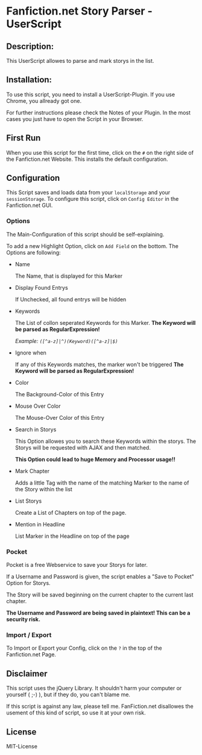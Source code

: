 
# Fanfiction.net Story Parser - UserScript

## Description:

This UserScript allowes to parse and mark storys in the list.


## Installation:

To use this script, you need to install a UserScript-Plugin.
If you use Chrome, you allready got one.

For further instructions please check the Notes of your Plugin.
In the most cases you just have to open the Script in your Browser.

## First Run

When you use this script for the first time, click on the `#` on the right side of the Fanfiction.net Website.
This installs the default configuration.

## Configuration

This Script saves and loads data from your `localStorage` and your `sessionStorage`.
To configure this script, click on `Config Editor` in the Fanfiction.net GUI.

### Options

The Main-Configuration of this script should be self-explaining.

To add a new Highlight Option, click on `Add Field` on the bottom.
The Options are following:

* Name

    The Name, that is displayed for this Marker

* Display Found Entrys

    If Unchecked, all found entrys will be hidden

* Keywords

    The List of collon seperated Keywords for this Marker.
    **The Keyword will be parsed as RegularExpression!**

    _Example: `([^a-z]|^)(Keyword)([^a-z]|$)`_

* Ignore when

    If any of this Keywords matches, the marker won't be triggered
    **The Keyword will be parsed as RegularExpression!**

* Color

    The Background-Color of this Entry

* Mouse Over Color

    The Mouse-Over Color of this Entry

* Search in Storys

    This Option allowes you to search these Keywords within the storys.
    The Storys will be requested with AJAX and then matched.

    **This Option could lead to huge Memory and Processor usage!!**

* Mark Chapter

    Adds a little Tag with the name of the matching Marker to the name of the Story within the list

* List Storys

    Create a List of Chapters on top of the page.

* Mention in Headline

    List Marker in the Headline on top of the page

	
### Pocket 

Pocket is a free Webservice to save your Storys for later.

If a Username and Password is given, the script enables a "Save to Pocket" Option for Storys.

The Story will be saved beginning on the current chapter to the current last chapter.


**The Username and Password are being saved in plaintext! This can be a security risk.**  


### Import / Export

To Import or Export your Config, click on the `?` in the top of the Fanfiction.net Page.

## Disclaimer

This script uses the jQuery Library.
It shouldn't harm your computer or yourself ( ;-) ), but if they do, you can't blame me.

If this script is against any law, please tell me.
FanFiction.net disallowes the usement of this kind of script, so use it at your own risk.


## License

MIT-License
